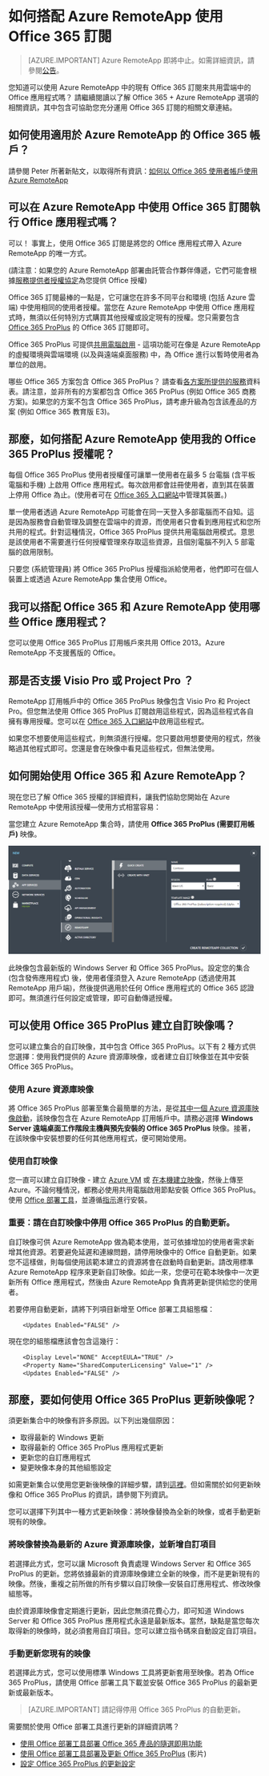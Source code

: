 
<properties 
    pageTitle="如何搭配 Azure RemoteApp 使用 Office 365 訂閱 | Microsoft Azure"
	description="了解如何使用 Azure RemoteApp 中的 Office 365 訂閱共用 Office 應用程式。"
	services="remoteapp"
	documentationCenter="" 
	authors="piotrci" 
	manager="mbaldwin" />

<tags 
    ms.service="remoteapp" 
    ms.workload="compute" 
    ms.tgt_pltfrm="na" 
    ms.devlang="na" 
    ms.topic="article" 
    ms.date="08/15/2016" 
    ms.author="elizapo" />



# 如何搭配 Azure RemoteApp 使用 Office 365 訂閱

> [AZURE.IMPORTANT]
Azure RemoteApp 即將中止。如需詳細資訊，請參閱[公告](https://go.microsoft.com/fwlink/?linkid=821148)。

您知道可以使用 Azure RemoteApp 中的現有 Office 365 訂閱來共用雲端中的 Office 應用程式嗎？ 請繼續閱讀以了解 Office 365 + Azure RemoteApp 選項的相關資訊，其中包含可協助您充分運用 Office 365 訂閱的相關文章連結。

## 如何使用適用於 Azure RemoteApp 的 Office 365 帳戶？
請參閱 Peter 所著新貼文，以取得所有資訊：[如何以 Office 365 使用者帳戶使用 Azure RemoteApp](remoteapp-o365user.md)

## 可以在 Azure RemoteApp 中使用 Office 365 訂閱執行 Office 應用程式嗎？

可以！ 事實上，使用 Office 365 訂閱是將您的 Office 應用程式帶入 Azure RemoteApp 的唯一方式。

(請注意：如果您的 Azure RemoteApp 部署由託管合作夥伴傳遞，它們可能會根據[服務提供者授權協定](http://www.microsoft.com/zh-TW/Licensing/licensing-programs/spla-program.aspx)為您提供 Office 授權)


Office 365 訂閱最棒的一點是，它可讓您在許多不同平台和環境 (包括 Azure 雲端) 中使用相同的使用者授權。當您在 Azure RemoteApp 中使用 Office 應用程式時，無須以任何特別方式購買其他授權或設定現有的授權。您只需要包含 [Office 365 ProPlus](https://technet.microsoft.com/library/Gg702619.aspx) 的 Office 365 訂閱即可。

Office 365 ProPlus 可提供[共用電腦啟用](https://technet.microsoft.com/library/Dn782860.aspx) - 這項功能可在像是 Azure RemoteApp 的虛擬環境與雲端環境 (以及與遠端桌面服務) 中，為 Office 進行以暫時使用者為單位的啟用。

哪些 Office 365 方案包含 Office 365 ProPlus？ 請查看[各方案所提供的服務](https://technet.microsoft.com/library/office-365-plan-options.aspx)資料表。請注意，並非所有的方案都包含 Office 365 ProPlus (例如 Office 365 商務方案)。如果您的方案不包含 Office 365 ProPlus，請考慮升級為包含該產品的方案 (例如 Office 365 教育版 E3)。

## 那麼，如何搭配 Azure RemoteApp 使用我的 Office 365 ProPlus 授權呢？

每個 Office 365 ProPlus 使用者授權僅可讓單一使用者在最多 5 台電腦 (含平板電腦和手機) 上啟用 Office 應用程式。每次啟用都會註冊使用者，直到其在裝置上停用 Office 為止。(使用者可在 [Office 365 入口網站](https://portal.office365.com/)中管理其裝置。)

單一使用者透過 Azure RemoteApp 可能會在同一天登入多部電腦而不自知。這是因為服務會自動管理及調整在雲端中的資源，而使用者只會看到應用程式和您所共用的程式。針對這種情況，Office 365 ProPlus 提供共用電腦啟用模式。意思是該使用者不需要進行任何授權管理來存取這些資源，且個別電腦不列入 5 部電腦的啟用限制。

只要您 (系統管理員) 將 Office 365 ProPlus 授權指派給使用者，他們即可在個人裝置上或透過 Azure RemoteApp 集合使用 Office。

## 我可以搭配 Office 365 和 Azure RemoteApp 使用哪些 Office 應用程式？

您可以使用 Office 365 ProPlus 訂用帳戶來共用 Office 2013。Azure RemoteApp 不支援舊版的 Office。

## 那是否支援 Visio Pro 或 Project Pro ？

RemoteApp 訂用帳戶中的 Office 365 ProPlus 映像包含 Visio Pro 和 Project Pro。但您無法使用 Office 365 ProPlus 訂閱啟用這些程式，因為這些程式各自擁有專用授權。您可以在 [Office 365 入口網站](https://portal.office365.com/)中啟用這些程式。

如果您不想要使用這些程式，則無須進行授權。您只要啟用想要使用的程式，然後略過其他程式即可。您還是會在映像中看見這些程式，但無法使用。

## 如何開始使用 Office 365 和 Azure RemoteApp？

現在您已了解 Office 365 授權的詳細資料，讓我們協助您開始在 Azure RemoteApp 中使用該授權—使用方式相當容易：

當您建立 Azure RemoteApp 集合時，請使用 **Office 365 ProPlus (需要訂用帳戶)** 映像。

![含 Office 365 ProPlus 的 Azure RemoteApp 映像](./media/remoteapp-officesubscription/remoteapp-officeimage.png)


此映像包含最新版的 Windows Server 和 Office 365 ProPlus。設定您的集合 (包含發佈應用程式) 後，使用者僅須登入 Azure RemoteApp (透過使用其 RemoteApp 用戶端)，然後提供適用於任何 Office 應用程式的 Office 365 認證即可。無須進行任何設定或管理，即可自動傳遞授權。

## 可以使用 Office 365 ProPlus 建立自訂映像嗎？

您可以建立集合的自訂映像，其中包含 Office 365 ProPlus。以下有 2 種方式供您選擇：使用我們提供的 Azure 資源庫映像，或者建立自訂映像並在其中安裝 Office 365 ProPlus。

### 使用 Azure 資源庫映像

將 Office 365 ProPlus 部署至集合最簡單的方法，是從[其中一個 Azure 資源庫映像啟動](remoteapp-image-on-azurevm.md)，該映像包含在 Azure RemoteApp 訂用帳戶中。請務必選擇 **Windows Server 遠端桌面工作階段主機與預先安裝的 Office 365 ProPlus** 映像。接著，在該映像中安裝想要的任何其他應用程式，便可開始使用。

### 使用自訂映像

您一直可以建立自訂映像 - 建立 [Azure VM](remoteapp-image-on-azurevm.md) 或 [在本機建立映像](remoteapp-create-custom-image.md)，然後上傳至 Azure。不論何種情況，都務必使用共用電腦啟用節點安裝 Office 365 ProPlus。使用 [Office 部署工具](http://blogs.technet.com/b/odsupport/archive/2014/07/11/using-the-office-deployment-tool.aspx)，並遵循[指示](https://technet.microsoft.com/library/Dn782858.aspx)進行安裝。

### 重要：請在自訂映像中停用 Office 365 ProPlus 的自動更新。

自訂映像可供 Azure RemoteApp 做為範本使用，並可依據增加的使用者需求新增其他資源。若要避免延遲和連線問題，請停用映像中的 Office 自動更新。如果您不這樣做，則每個使用該範本建立的資源將會在啟動時自動更新。請改用標準 Azure RemoteApp 程序來更新自訂映像。如此一來，您便可在範本映像中一次更新所有 Office 應用程式，然後由 Azure RemoteApp 負責將更新提供給您的使用者。

若要停用自動更新，請將下列項目新增至 Office 部署工具組態檔：

		<Updates Enabled="FALSE" />

現在您的組態檔應該會包含這幾行：
	
		<Display Level="NONE" AcceptEULA="TRUE" />
		<Property Name="SharedComputerLicensing" Value="1" />
		<Updates Enabled="FALSE" />

## 那麼，要如何使用 Office 365 ProPlus 更新映像呢？

須更新集合中的映像有許多原因。以下列出幾個原因：

- 取得最新的 Windows 更新
- 取得最新的 Office 365 ProPlus 應用程式更新
- 更新您的自訂應用程式
- 變更映像本身的其他組態設定

如需更新集合以使用您更新後映像的詳細步驟，請到[這裡](remoteapp-update.md)。但如需關於如何更新映像和 Office 365 ProPlus 的資訊，請參閱下列資訊。

您可以選擇下列其中一種方式更新映像：將映像替換為全新的映像，或者手動更新現有的映像。

### 將映像替換為最新的 Azure 資源庫映像，並新增自訂項目
若選擇此方式，您可以讓 Microsoft 負責處理 Windows Server 和 Office 365 ProPlus 的更新。您將依據最新的資源庫映像建立全新的映像，而不是更新現有的映像。然後，重複之前所做的所有步驟以自訂映像—安裝自訂應用程式、修改映像組態等。

由於資源庫映像會定期進行更新，因此您無須花費心力，即可知道 Windows Server 和 Office 365 ProPlus 應用程式永遠是最新版本。當然，缺點是當您每次取得新的映像時，就必須套用自訂項目。您可以建立指令碼來自動設定自訂項目。

### 手動更新您現有的映像

若選擇此方式，您可以使用標準 Windows 工具將更新套用至映像。若為 Office 365 ProPlus，請使用 Office 部署工具下載並安裝 Office 365 ProPlus 的最新更新或最新版本。

> [AZURE.IMPORTANT] 請記得停用 Office 365 ProPlus 的自動更新。

需要關於使用 Office 部署工具進行更新的詳細資訊嗎？

- [使用 Office 部署工具部署 Office 365 產品的隨選即用功能](https://technet.microsoft.com/library/JJ219423.aspx)
- [使用 Office 部署工具部署及更新 Office 365 ProPlus](https://channel9.msdn.com/Events/Ignite/2015/BRK3168) (影片)
- [設定 Office 365 ProPlus 的更新設定](https://technet.microsoft.com/library/dn761708.aspx)

<!----HONumber=AcomDC_0907_2016-->
